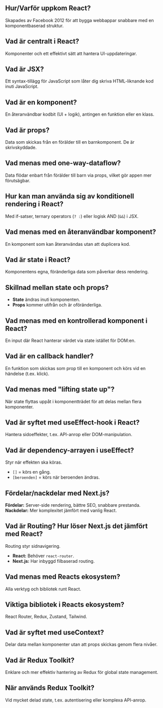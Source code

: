## Hur/Varför uppkom React?  
Skapades av Facebook 2012 för att bygga webbappar snabbare med en komponentbaserad struktur.  

## Vad är centralt i React?  
Komponenter och ett effektivt sätt att hantera UI-uppdateringar.  

## Vad är JSX?  
Ett syntax-tillägg för JavaScript som låter dig skriva HTML-liknande kod inuti JavaScript.  

## Vad är en komponent?  
En återanvändbar kodbit (UI + logik), antingen en funktion eller en klass.  

## Vad är props?  
Data som skickas från en förälder till en barnkomponent. De är skrivskyddade.  

## Vad menas med one-way-dataflow?  
Data flödar enbart från förälder till barn via props, vilket gör appen mer förutsägbar.  

## Hur kan man använda sig av konditionell rendering i React?  
Med if-satser, ternary operators (`? :`) eller logisk AND (`&&`) i JSX.  

## Vad menas med en återanvändbar komponent?  
En komponent som kan återanvändas utan att duplicera kod.  

## Vad är state i React?  
Komponentens egna, föränderliga data som påverkar dess rendering.  

## Skillnad mellan state och props?  
- **State** ändras inuti komponenten.  
- **Props** kommer utifrån och är oföränderliga.  

## Vad menas med en kontrollerad komponent i React?  
En input där React hanterar värdet via state istället för DOM:en.  

## Vad är en callback handler?  
En funktion som skickas som prop till en komponent och körs vid en händelse (t.ex. klick).  

## Vad menas med "lifting state up"?  
När state flyttas uppåt i komponentträdet för att delas mellan flera komponenter.  

## Vad är syftet med useEffect-hook i React?  
Hantera sidoeffekter, t.ex. API-anrop eller DOM-manipulation.  

## Vad är dependency-arrayen i useEffect?  
Styr när effekten ska köras.  
- `[]` = körs en gång.  
- `[beroenden]` = körs när beroenden ändras.  

## Fördelar/nackdelar med Next.js?  
**Fördelar:** Server-side rendering, bättre SEO, snabbare prestanda.  
**Nackdelar:** Mer komplexitet jämfört med vanlig React.  

## Vad är Routing? Hur löser Next.js det jämfört med React?  
Routing styr sidnavigering.  
- **React:** Behöver `react-router`.  
- **Next.js:** Har inbyggd filbaserad routing.  

## Vad menas med Reacts ekosystem?  
Alla verktyg och bibliotek runt React.  

## Viktiga bibliotek i Reacts ekosystem?  
React Router, Redux, Zustand, Tailwind.  

## Vad är syftet med useContext?  
Delar data mellan komponenter utan att props skickas genom flera nivåer.  

## Vad är Redux Toolkit?  
Enklare och mer effektiv hantering av Redux för global state management.  

## När används Redux Toolkit?  
Vid mycket delad state, t.ex. autentisering eller komplexa API-anrop.  
